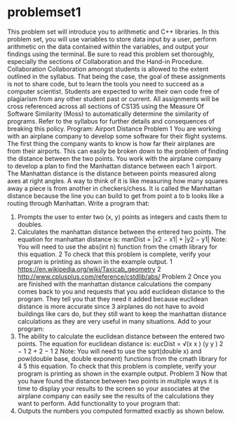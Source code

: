 # problemset1
This problem set will introduce you to arithmetic and C++ libraries. In this problem set, you will use variables to store data
input by a user, perform arithmetic on the data contained within the variables, and output your findings using the terminal. Be
sure to read this problem set thoroughly, especially the sections of Collaboration and the Hand-in Procedure.
Collaboration
Collaboration amongst students is allowed to the extent outlined in the syllabus. That being the case, the goal of these
assignments is not to share code, but to learn the tools you need to succeed as a computer scientist. Students are expected to
write their own code free of plagiarism from any other student past or current. All assignments will be cross referenced across
all sections of CS135 using the Measure Of Software Similarity (Moss) to automatically determine the similarity of programs.
Refer to the syllabus for further details and consequences of breaking this policy.
Program: Airport Distance
Problem 1
You are working with an airplane company to develop some software for their flight systems. The first thing the company wants
to know is how far their airplanes are from their airports. This can easily be broken down to the problem of finding the distance
between the two points. You work with the airplane company to develop a plan to find the Manhattan distance between each 1
airport. The Manhattan distance is the distance between points measured along axes at right angles. A way to think of it is like
measuring how many squares away a piece is from another in checkers/chess. It is called the Manhattan distance because the
line you can build to get from point a to b looks like a routing through Manhattan. Write a program that:
1. Prompts the user to enter two (x, y) points as integers and casts them to doubles.
2. Calculates the manhattan distance between the entered two points.
The equation for manhattan distance is:
manDist = |x2 − x1| + |y2 − y1|
Note: You will need to use the abs(int n) function from the cmath library for this equation. 2
To check that this problem is complete, verify your program is printing as shown in the example output.
1 https://en.wikipedia.org/wiki/Taxicab_geometry
2 http://www.cplusplus.com/reference/cstdlib/abs/
Problem 2
Once you are finished with the manhattan distance calculations the company comes back to you and requests that you add
euclidean distance to the program. They tell you that they need it added because euclidean distance is more accurate since 3
airplanes do not have to avoid buildings like cars do, but they still want to keep the manhattan distance calculations as they are
very useful in many situations. Add to your program:
1. The ability to calculate the euclidean distance between the entered two points.
The equation for euclidean distance is:
eucDist = √(x x ) (y y ) 2 − 1
2 + 2 − 1
2
Note: You will need to use the sqrt(double x) and pow(double base, double exponent) functions from the cmath library for 4 5
this equation.
To check that this problem is complete, verify your program is printing as shown in the example output.
Problem 3
Now that you have found the distance between two points in multiple ways it is time to display your results to the screen so
your associates at the airplane company can easily see the results of the calculations they want to perform. Add functionality to
your program that:
1. Outputs the numbers you computed formatted exactly as shown below.
